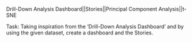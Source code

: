 Drill-Down Analysis Dashboard||Stories||Principal Component Analysis||t-SNE  

Task: Taking inspiration from the ‘Drill-Down Analysis Dashboard’ and by using the given dataset, create a dashboard and the Stories.
